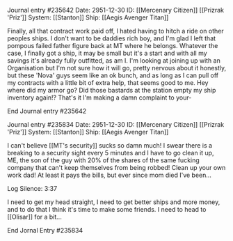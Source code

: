Journal entry #235642
Date: 2951-12-30
ID: [[Mercenary Citizen]] [[Prizrak 'Priz']]
System: [[Stanton]]
Ship: [[Aegis Avenger Titan]]

Finally, all that contract work paid off, I hated having to hitch a ride on other peoples ships. I don't want to be daddies rich boy, and I'm glad I left that pompous failed father figure back at MT where he belongs. Whatever the case, I finally got a ship, it may be small but it's a start and with all my savings it's already fully outfitted, as am I. I'm looking at joining up with an Organisation but I'm not sure how it will go, pretty nervous about it honestly, but these 'Nova' guys seem like an ok bunch, and as long as I can pull off my contracts with a little bit of extra help, that seems good to me. Hey where did my armor go? Did those bastards at the station empty my ship inventory again!? That's it I'm making a damn complaint to your-

End Journal entry #235642

Journal entry #235834
Date: 2951-12-30
ID: [[Mercenary Citizen]] [[Prizrak 'Priz']]
System: [[Stanton]]
Ship: [[Aegis Avenger Titan]]

I can't believe [[MT's security]] sucks so damn much! I swear there is a breaking to a security sight every 5 minutes and I have to go clean it up, ME, the son of the guy with 20% of the shares of the same fucking company that can't keep themselves from being robbed! Clean up your own work dad! At least it pays the bills, but ever since mom died I've been...

Log Silence: 3:37

I need to get my head straight, I need to get better ships and more money, and to do that I think it's time to make some friends. I need to head to [[Olisar]] for a bit...

End Jornal Entry #235834